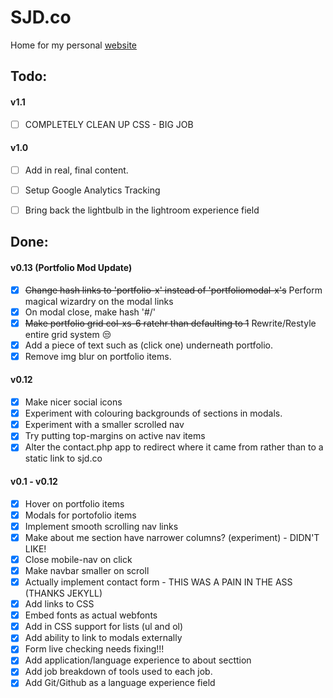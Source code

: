 # SJD.co
Home for my personal [website][1]

## Todo:

#### v1.1
- [ ] COMPLETELY CLEAN UP CSS - BIG JOB

#### v1.0
- [ ] Add in real, final content.
- [ ] Setup Google Analytics Tracking
- [ ] Bring back the lightbulb in the lightroom experience field


## Done:
#### v0.13 (Portfolio Mod Update)
- [x] ~~Change hash links to 'portfolio-x' instead of 'portfoliomodal-x's~~ Perform magical wizardry on the modal links
- [x] On modal close, make hash '#/'
- [x] ~~Make portfolio grid col-xs-6 ratehr than defaulting to 1~~ Rewrite/Restyle entire grid system 😒
- [x] Add a piece of text such as (click one) underneath portfolio.
- [x] Remove img blur on portfolio items.

#### v0.12
- [x] Make nicer social icons
- [x] Experiment with colouring backgrounds of sections in modals.
- [x] Experiment with a smaller scrolled nav
- [x] Try putting top-margins on active nav items
- [x] Alter the contact.php app to redirect where it came from rather than to a static link to sjd.co

#### v0.1 - v0.12
- [x] Hover on portfolio items 
- [x] Modals for portofolio items
- [x] Implement smooth scrolling nav links
- [x] Make about me section have narrower columns? (experiment) - DIDN'T LIKE!
- [x] Close mobile-nav on click
- [x] Make navbar smaller on scroll
- [x] Actually implement contact form - THIS WAS A PAIN IN THE ASS (THANKS JEKYLL)
- [x] Add links to CSS
- [x] Embed fonts as actual webfonts
- [x] Add in CSS support for lists (ul and ol)
- [x] Add ability to link to modals externally
- [x] Form live checking needs fixing!!!
- [x] Add application/language experience to about secttion
- [x] Add job breakdown of tools used to each job.
- [x] Add Git/Github as a language experience field

[1]:	http://sjd.co/